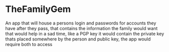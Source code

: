 # TheFamilyGem
An app that will house a persons login and passwords for accounts they have after they pass, that contains the information the family would want that would help in a sad time, like a PGP key it would contain the private key thats placed somewhere by the person and public key, the app would require both to access

